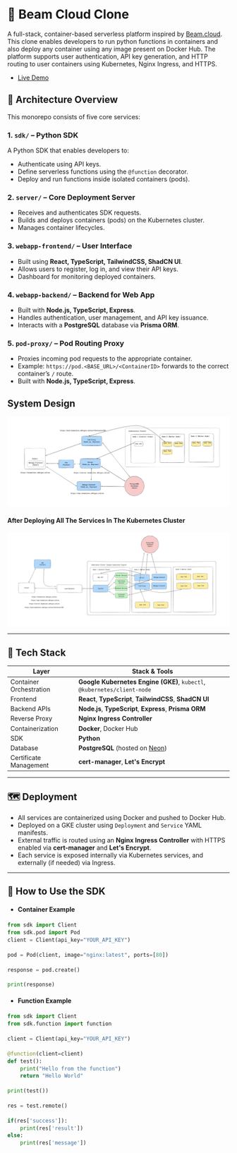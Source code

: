 # 🚀 Beam Cloud Clone

A full-stack, container-based serverless platform inspired by [Beam.cloud](https://www.beam.cloud/). This clone enables developers to run python functions in containers and also deploy any container using any image present on Docker Hub. The platform supports user authentication, API key generation, and HTTP routing to user containers using Kubernetes, Nginx Ingress, and HTTPS.

- [Live Demo](https://beamclone.abhigna.online)

## 🧱 Architecture Overview

This monorepo consists of five core services:

### 1. `sdk/` – Python SDK

A Python SDK that enables developers to:

- Authenticate using API keys.
- Define serverless functions using the `@function` decorator.
- Deploy and run functions inside isolated containers (pods).

### 2. `server/` – Core Deployment Server

- Receives and authenticates SDK requests.
- Builds and deploys containers (pods) on the Kubernetes cluster.
- Manages container lifecycles.

### 3. `webapp-frontend/` – User Interface

- Built using **React, TypeScript, TailwindCSS, ShadCN UI**.
- Allows users to register, log in, and view their API keys.
- Dashboard for monitoring deployed containers.

### 4. `webapp-backend/` – Backend for Web App

- Built with **Node.js, TypeScript, Express**.
- Handles authentication, user management, and API key issuance.
- Interacts with a **PostgreSQL** database via **Prisma ORM**.

### 5. `pod-proxy/` – Pod Routing Proxy

- Proxies incoming pod requests to the appropriate container.
- Example: `https://pod.<BASE_URL>/<ContainerID>` forwards to the correct container’s `/` route.
- Built with **Node.js, TypeScript, Express**.

## System Design

![System Design](assets/system-design-1.png)

#### After Deploying All The Services In The Kubernetes Cluster

![System Design](assets/system-design-2.png)

---

## 🧰 Tech Stack

| Layer                   | Stack & Tools                                                            |
| ----------------------- | ------------------------------------------------------------------------ |
| Container Orchestration | **Google Kubernetes Engine (GKE)**, `kubectl`, `@kubernetes/client-node` |
| Frontend                | **React**, **TypeScript**, **TailwindCSS**, **ShadCN UI**                |
| Backend APIs            | **Node.js**, **TypeScript**, **Express**, **Prisma ORM**                 |
| Reverse Proxy           | **Nginx Ingress Controller**                                             |
| Containerization        | **Docker**, Docker Hub                                                   |
| SDK                     | **Python**                                                               |
| Database                | **PostgreSQL** (hosted on [Neon](https://neon.tech))                     |
| Certificate Management  | **cert-manager**, **Let's Encrypt**                                      |

---

## 🗺️ Deployment

- All services are containerized using Docker and pushed to Docker Hub.
- Deployed on a GKE cluster using `Deployment` and `Service` YAML manifests.
- External traffic is routed using an **Nginx Ingress Controller** with HTTPS enabled via **cert-manager** and **Let's Encrypt**.
- Each service is exposed internally via Kubernetes services, and externally (if needed) via Ingress.

---

## 🧪 How to Use the SDK

- #### Container Example

```python
from sdk import Client
from sdk.pod import Pod
client = Client(api_key="YOUR_API_KEY")

pod = Pod(client, image="nginx:latest", ports=[80])

response = pod.create()

print(response)
```

- #### Function Example

```python
from sdk import Client
from sdk.function import function

client = Client(api_key="YOUR_API_KEY")

@function(client=client)
def test():
    print("Hello from the function")
    return "Hello World"

print(test())

res = test.remote()

if(res['success']):
    print(res['result'])
else:
    print(res['message'])
```
